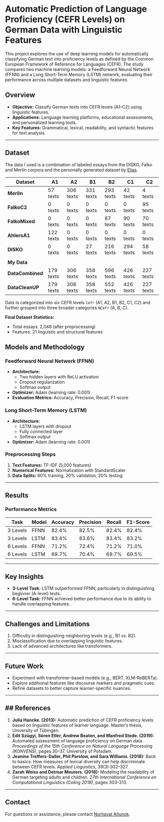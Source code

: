 # Automatic Prediction of Language Proficiency (CEFR Levels) on German Data with Linguistic Features

This project explores the use of deep learning models for automatically classifying German text into proficiency levels as defined by the Common European Framework of Reference for Languages (CEFR). The study compares two machine learning models: a Feedforward Neural Network (FFNN) and a Long Short-Term Memory (LSTM) network, evaluating their performance across multiple datasets and linguistic features.

## Overview

- **Objective:** Classify German texts into CEFR levels (A1–C2) using linguistic features.
- **Applications:** Language learning platforms, educational assessments, and personalized learning tools.
- **Key Features:** Grammatical, lexical, readability, and syntactic features for text analysis.

---

## Dataset

The data I used is a combination of labeled essays from the DISKO, Falko and Merlin corpora and the personally generated dataset by [Elias](https://github.com/EliasAhlers).

| Dataset                     | A1         | A2         | B1         | B2         | C1         | C2         |
|-----------------------------|------------|------------|------------|------------|------------|------------|
| **Merlin**                   | 57 texts   | 306 texts  | 331 texts  | 293 texts  | 42 texts   | 4 texts    |
| **FalkoC2**                  | 0 texts    | 0 texts    | 0 texts    | 0 texts    | 0 texts    | 95 texts   |
| **FalkoMixed**               | 0 texts    | 0 texts    | 0 texts    | 87 texts   | 90 texts   | 70 texts   |
| **AhlersA1**                 | 122 texts  | 0 texts    | 0 texts    | 0 texts    | 0 texts    | 0 texts    |
| **DISKO**                    | 0 texts    | 0 texts    | 27 texts   | 216 texts  | 294 texts  | 58 texts   |
|                              |            |            |            |            |            |            |
| **My Data**                  |            |            |            |            |            |            |
| **DataCombined**             | 179 texts  | 306 texts  | 358 texts  | 596 texts  | 426 texts  | 227 texts  |
| **DataCleanUP**              | 179 texts  | 306 texts  | 358 texts  | 552 texts  | 426 texts  | 227 texts  |


Data is categorized into six CEFR levels `Cefr` (A1, A2, B1, B2, C1, C2) and further grouped into three broader categories `NCefr` (A, B, C).

**Final Dataset Statistics:**
- Total essays: 2,048 (after preprocessing)
- Features: 21 linguistic and structural features


## Models and Methodology

### Feedforward Neural Network (FFNN)
- **Architecture:**
  - Two hidden layers with ReLU activation
  - Dropout regularization
  - Softmax output
- **Optimizer:** Adam (learning rate: 0.001)
- **Evaluation Metrics:** Accuracy, Precision, Recall, F1-score

### Long Short-Term Memory (LSTM)
- **Architecture:**
  - LSTM layers with dropout
  - Fully connected layer
  - Softmax output
- **Optimizer:** Adam (learning rate: 0.001)

### Preprocessing Steps
1. **Text Features:** TF-IDF (5,000 features)
2. **Numerical Features:** Normalization with StandardScaler
3. **Data Splits:** 60% training, 20% validation, 20% testing

---

## Results

### Performance Metrics

| Task       | Model | Accuracy | Precision | Recall | F1-Score |
|------------|-------|----------|-----------|--------|----------|
| 3 Levels   | FFNN  | 82.4%    | 82.5%     | 82.4%  | 82.4%    |
| 3 Levels   | LSTM  | 83.4%    | 83.6%     | 83.4%  | 83.2%    |
| 6 Levels   | FFNN  | 71.2%    | 72.4%     | 71.2%  | 71.0%    |
| 6 Levels   | LSTM  | 69.7%    | 70.4%     | 69.7%  | 69.5%    |

---

## Key Insights
- **3-Level Task:** LSTM outperformed FFNN, particularly in distinguishing beginner (A-level) texts.
- **6-Level Task:** FFNN achieved better performance due to its ability to handle overlapping features.

---

## Challenges and Limitations

1. Difficulty in distinguishing neighboring levels (e.g., B1 vs. B2).
2. Misclassification due to overlapping linguistic features.
3. Lack of advanced architectures like transformers.

---

## Future Work

- Experiment with transformer-based models (e.g., BERT, XLM-RoBERTa).
- Explore additional features like discourse markers and pragmatic cues.
- Refine datasets to better capture learner-specific nuances.

---

## ## References

1. **Julia Hancke. (2013):** Automatic prediction of CEFR proficiency levels based on linguistic features of learner language. Master’s thesis, University of Tübingen.
2. **Edit Szügyi, Sören Etler, Andrew Beaton, and Manfred Stede. (2019):** Automated assessment of language proficiency on German data. *Proceedings of the 15th Conference on Natural Language Processing (KONVENS)*, pages 30–37. University of Potsdam.
3. **Jeanine Treffers-Daller, Phil Parslow, and Sara Williams. (2018):** Back to basics: How measures of lexical diversity can help discriminate between CEFR levels. *Applied Linguistics*, 39(3):302–327.
4. **Zarah Weiss and Detmar Meurers. (2018):** Modeling the readability of German targeting adults and children. *27th International Conference on Computational Linguistics (Coling 2018)*, pages 303–313.


---

## Contact

For questions or assistance, please contact [Nurhayat Altunok](mailto:nualt100@uni-duesseldorf.de).
